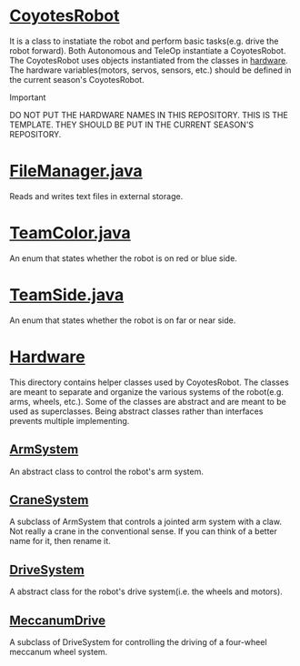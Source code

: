 # [CoyotesRobot](./CoyotesRobot.java)

It is a class to instatiate the robot and perform basic tasks(e.g. drive the robot forward).
Both Autonomous and TeleOp instantiate a CoyotesRobot.
The CoyotesRobot uses objects instantiated from the classes in [hardware](./hardware).
The hardware variables(motors, servos, sensors, etc.) should be defined in the current season's CoyotesRobot.

> [!Important]
> DO NOT PUT THE HARDWARE NAMES IN THIS REPOSITORY. THIS IS THE TEMPLATE.
> THEY SHOULD BE PUT IN THE CURRENT SEASON'S REPOSITORY.

# [FileManager.java](./FileManager.java)

Reads and writes text files in external storage.

# [TeamColor.java](./TeamColor.java)
An enum that states whether the robot is on red or blue side.

# [TeamSide.java](./TeamSide.java)
An enum that states whether the robot is on far or near side. 

# [Hardware](./hardware/)

This directory contains helper classes used by CoyotesRobot.
The classes are meant to separate and organize the various systems of the robot(e.g. arms, wheels, etc.).
Some of the classes are abstract and are meant to be used as superclasses.
Being abstract classes rather than interfaces prevents multiple implementing.

## [ArmSystem](./hardware/ArmSystem.java)

An abstract class to control the robot's arm system.

## [CraneSystem](./hardware/CraneSystem.java)

A subclass of ArmSystem that controls a jointed arm system with a claw.
Not really a crane in the conventional sense.
If you can think of a better name for it, then rename it.

## [DriveSystem](./hardware/DriveSystem.java)

A abstract class for the robot's drive system(i.e. the wheels and motors).

## [MeccanumDrive](./hardware/MeccanumDrive.java)

A subclass of DriveSystem for controlling the driving of a four-wheel meccanum wheel system.
